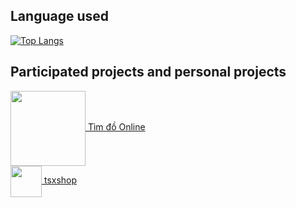 ## Language used
[![Top Langs](https://github-readme-stats.vercel.app/api/top-langs/?username=thanh2oone)](https://github.com/anuraghazra/github-readme-stats)

## Participated projects and personal projects <br>
<a href="http://timlaido.online" target="_blank">
<img align="center" src="https://firebasestorage.googleapis.com/v0/b/shopwebzzz.appspot.com/o/timdoonline.svg?alt=media&token=fc1ae7f5-76c2-48dc-b4d0-b40da956ca9a" width="120"/> Tìm đồ Online</a><br>

<a href="https://tsxshop.me" target="_blank">
<img align="center" src="https://firebasestorage.googleapis.com/v0/b/shopwebzzz.appspot.com/o/avt.svg?alt=media&token=4acb490b-be0b-43ac-9a79-08eccbe13f7e" width="50"/> tsxshop</a>
